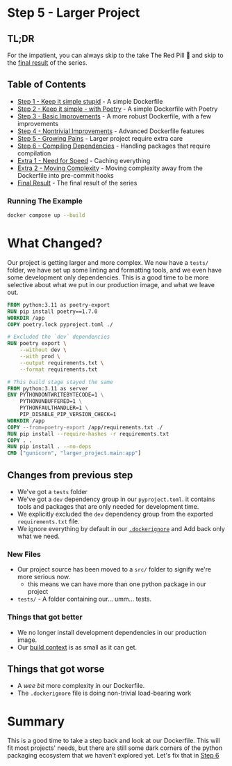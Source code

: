 # Step 5 - Larger Project

## TL;DR

For the impatient, you can always skip to the take The Red Pill 💊 and skip to
the [final result](/README.md#final-result) of the series.

## Table of Contents

* [Step 1 - Keep it simple stupid](/step-1-kiss-requirements/README.md) - A simple Dockerfile
* [Step 2 - Keep it simple - with Poetry](/step-2-kiss-poetry/README.md) - A simple Dockerfile with Poetry
* [Step 3 - Basic Improvements](/step-3-basic-improvements/README.md) - A more robust Dockerfile, with a few
  improvements
* [Step 4 - Nontrivial Improvements](/step-4-nontrivial-improvements/README.md) - Advanced Dockerfile features
* [Step 5 - Growing Pains](/step-5-larger-project/README.md) - Larger project require extra care
* [Step 6 - Compiling Dependencies](/step-6-compiling-dependencies/README.md) - Handling packages that require
  compilation
* [Extra 1 - Need for Speed](/extra-1-need-for-speed/README.md) - Caching everything
* [Extra 2 - Moving Complexity](/extra-2-pre-commit/README.md) - Moving complexity away from the Dockerfile into
  pre-commit hooks
* [Final Result](/README.md#final-result) - The final result of the series

### Running The Example

```bash
docker compose up --build
```

# What Changed?

Our project is getting larger and more complex. We now have a `tests/` folder, we have set up some linting and
formatting
tools, and we even have some development only dependencies. This is a good time to be more selective about what we put
in our production image, and what we leave out.

```dockerfile
FROM python:3.11 as poetry-export
RUN pip install poetry==1.7.0
WORKDIR /app
COPY poetry.lock pyproject.toml ./

# Excluded the `dev` dependencies
RUN poetry export \
    --without dev \
    --with prod \
    --output requirements.txt \
    --format requirements.txt

# This build stage stayed the same
FROM python:3.11 as server
ENV PYTHONDONTWRITEBYTECODE=1 \
    PYTHONUNBUFFERED=1 \
    PYTHONFAULTHANDLER=1 \
    PIP_DISABLE_PIP_VERSION_CHECK=1
WORKDIR /app
COPY --from=poetry-export /app/requirements.txt ./
RUN pip install --require-hashes -r requirements.txt
COPY . .
RUN pip install . --no-deps
CMD ["gunicorn", "larger_project.main:app"]
```

## Changes from previous step

* We've got a `tests` folder
* We've got a `dev` dependency group in our `pyproject.toml`. it contains tools and packages that are only needed for
  development time.
* We explicitly excluded the `dev` dependency group from the exported `requirements.txt` file.
* We ignore everything by default in
  our [`.dockerignore`](https://docs.docker.com/build/building/context/#dockerignore-files) and Add back only what we
  need.

### New Files

* Our project source has been moved to a `src/` folder to signify we're more serious now.
    * this means we can have more than one python package in our project
* `tests/` - A folder containing our... umm... tests.

### Things that got better

* We no longer install development dependencies in our production image.
* Our [build context](https://docs.docker.com/build/building/context/) is as small as it can get.

## Things that got worse

* A _wee bit_ more complexity in our Dockerfile.
* The `.dockerignore` file is doing non-trivial load-bearing work

# Summary

This is a good time to take a step back and look at our Dockerfile. This will fit most projects' needs, but there are
still some dark corners of the python packaging ecosystem that we haven't explored yet. Let's fix that in
[Step 6](/step-6-compiling-dependencies/README.md)